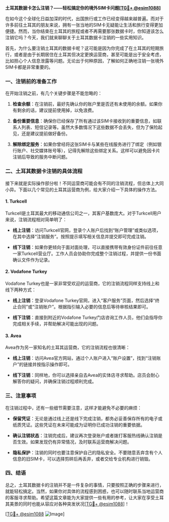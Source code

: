 **土耳其数据卡怎么注销？——轻松搞定你的境外SIM卡问题[[TG💪+ @esim1088](https://t.me/s/esim1088)]**

在如今这个全球化日益加深的时代，出国旅行或工作已经变得越来越普遍。而对于许多前往土耳其的朋友来说，拥有一张当地的SIM卡无疑能让生活和旅行变得更加便捷。然而，当你结束在土耳其的旅程或者不再需要那张数据卡时，你知道该怎么注销它吗？今天，我们就来聊聊关于土耳其数据卡注销的一些实用知识。

首先，为什么要注销土耳其的数据卡呢？这可能是因为你完成了在土耳其的短期旅行，或者是由于长期居住在土耳其但决定更换运营商，甚至可能是出于安全考虑，比如担心个人信息泄露等问题。无论出于何种原因，了解如何正确地注销一张境外SIM卡都是非常重要的。

### **一、注销前的准备工作**

在开始注销之前，有几个关键步骤是不能忽略的：

1. **检查余额**：在注销前，最好先确认你的账户里是否还有未使用的余额。如果你有剩余的话，建议提前使用掉，以免浪费。
   
2. **备份重要信息**：确保你已经保存了所有通过该SIM卡接收到的重要信息，如联系人列表、短信记录等。虽然大多数情况下这些数据不会丢失，但为了保险起见，还是建议提前做好备份。

3. **解除绑定服务**：如果你曾经将这张SIM卡与某些在线服务进行了绑定（例如银行账户、社交媒体账号等），记得先解除这些绑定关系。这样可以避免因卡片注销后导致的服务中断问题。

### **二、土耳其数据卡注销的具体流程**

接下来就是实际操作部分啦！不同运营商可能会有不同的注销流程，但总体上大同小异。下面以几个常见的土耳其运营商为例，给大家介绍一下具体的操作方法。

#### **1. Turkcell**

Turkcell是土耳其最大的移动通信公司之一，其客户基数庞大。对于Turkcell用户来说，注销流程相对简单明了：

- **线上注销**：访问Turkcell官网，登录个人账户后找到“账户管理”或类似选项，在其中选择“注销服务”。按照提示填写相关信息并提交即可完成注销。
  
- **线下注销**：如果你更倾向于面对面处理，可以直接携带有效身份证件前往任意一家Turkcell营业厅。工作人员会协助你完成整个注销过程，并提供一份书面确认文件作为记录。

#### **2. Vodafone Turkey**

Vodafone Turkey也是一家非常受欢迎的运营商，它的注销流程同样支持线上和线下两种方式：

- **线上注销**：登录Vodafone Turkey官网，进入“客户服务”页面，然后选择“终止合同”或“注销账户”。根据指引输入必要的信息后等待审核结果即可。

- **线下注销**：直接到附近的Vodafone Turkey门店咨询工作人员，他们会指导你完成相关手续，并帮助解决可能出现的问题。

#### **3. Avea**

Avea作为另一家知名的土耳其运营商，它的注销流程也很清晰：

- **线上注销**：访问Avea官方网站，通过个人账户进入“账户设置”，找到“注销账户”的链接并按指示操作即可。

- **线下注销**：同样地，你可以选择亲自去Avea的实体店寻求帮助。店员会耐心解答你的疑问，并确保注销过程顺利完成。

### **三、注意事项**

在注销过程中，还有一些细节需要注意，这样才能避免不必要的麻烦：

- **保留凭证**：无论是通过线上还是线下完成注销，都务必妥善保存所有的电子或纸质凭证。这些凭证在未来可能成为证明你已成功注销的重要依据。

- **确认注销状态**：注销完成后，建议再次登录账户或者拨打客服热线确认注销是否生效。如果发现仍有异常情况，及时联系运营商解决问题。

- **隐私保护**：注销的同时也要注意保护自己的隐私安全。不要随意丢弃含有个人信息的旧SIM卡，可以选择剪碎后再丢弃，或者交给专业机构进行销毁。

### **四、结语**

总之，土耳其数据卡的注销并不是一件复杂的事情，只要按照正确的步骤来进行，就能轻松搞定。当然，如果你对具体的流程感到困惑，也可以随时联系当地运营商的客服寻求帮助。希望这篇文章能为大家提供一些有用的参考，让大家在享受土耳其美景的同时也能从容应对各种突发状况[[TG💪+ @esim1088](https://t.me/s/esim1088)]！

[[TG💪+ @esim1088](https://t.me/s/esim1088) ![Image](https://i.postimg.cc/4NQfJmqS/Snipaste-2025-05-13-00-14-12.png)]